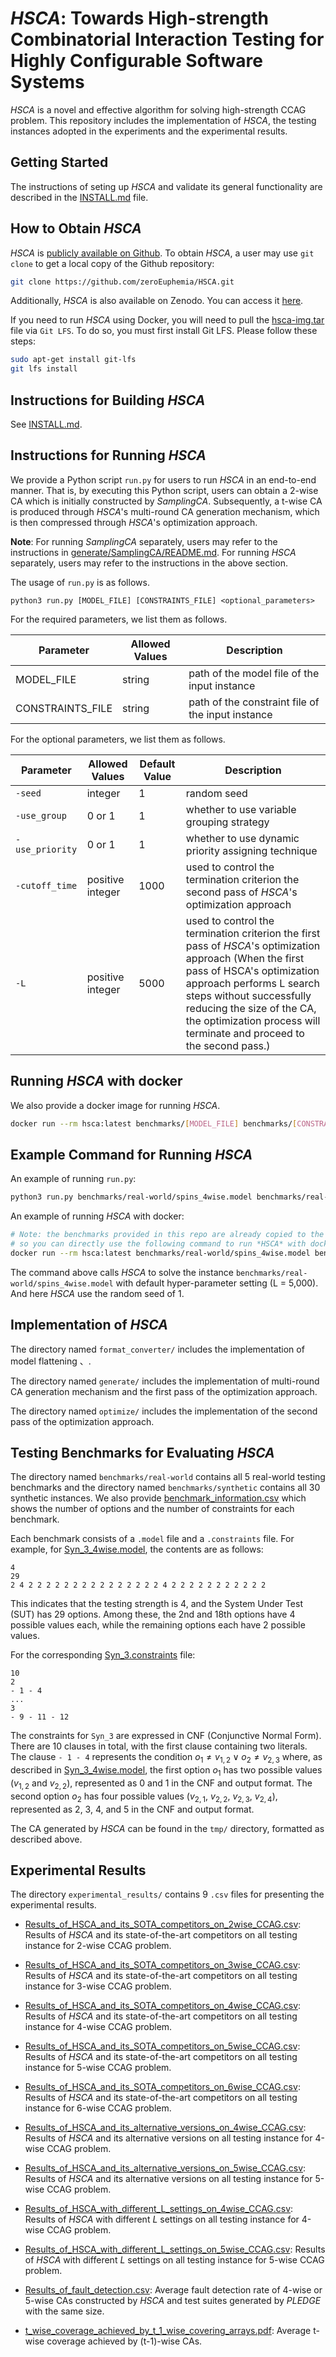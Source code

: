 # *HSCA*: Towards High-strength Combinatorial Interaction Testing for Highly Configurable Software Systems

*HSCA* is a novel and effective algorithm for solving high-strength CCAG problem.
This repository includes the implementation of *HSCA*, the testing instances adopted in the experiments and the experimental results.

## Getting Started
The instructions of seting up *HSCA* and validate its general functionality are described in the [INSTALL.md](INSTALL.md) file.

## How to Obtain *HSCA*

*HSCA* is [publicly available on Github](https://github.com/zeroEuphemia/HSCA). To obtain *HSCA*, a user may use `git clone` to get a local copy of the Github repository:

```sh
git clone https://github.com/zeroEuphemia/HSCA.git
```

Additionally, *HSCA* is also available on Zenodo. You can access it [here](https://doi.org/10.5281/zenodo.14732179).

If you need to run *HSCA* using Docker, you will need to pull the [hsca-img.tar](hsca-img.tar) file via `Git LFS`. To do so, you must first install Git LFS. Please follow these steps:

```sh
sudo apt-get install git-lfs
git lfs install
```

## Instructions for Building *HSCA*

See [INSTALL.md](INSTALL.md).

## Instructions for Running *HSCA*

We provide a Python script `run.py` for users to run *HSCA* in an end-to-end manner. That is, by executing this Python script, users can obtain a 2-wise CA which is initially constructed by *SamplingCA*. Subsequently, a t-wise CA is produced through *HSCA*'s multi-round CA generation mechanism, which is then compressed through *HSCA*'s optimization approach.

**Note**: For running *SamplingCA* separately, users may refer to the instructions in [generate/SamplingCA/README.md](https://github.com/zeroEuphemia/HSCA/tree/main/generate/SamplingCA/README.md). For running *HSCA* separately, users may refer to the instructions in the above section.

The usage of `run.py` is as follows.
```
python3 run.py [MODEL_FILE] [CONSTRAINTS_FILE] <optional_parameters>
```

For the required parameters, we list them as follows. 

| Parameter | Allowed Values | Description |
| - | - | - |
| MODEL_FILE | string | path of the model file of the input instance |
| CONSTRAINTS_FILE | string | path of the constraint file of the input instance |

For the optional parameters, we list them as follows.

| Parameter | Allowed Values | Default Value | Description | 
| - | - | - | - |
| `-seed` | integer | 1 | random seed |
| `-use_group` | 0 or 1 | 1 | whether to use variable grouping strategy |
|  `-use_priority` | 0 or 1 | 1 | whether to use dynamic priority assigning technique |
| `-cutoff_time` | positive integer | 1000 | used to control the termination criterion the second pass of *HSCA*'s optimization approach |
| `-L` | positive integer | 5000 | used to control the termination criterion the first pass of *HSCA*'s optimization approach (When the first pass of HSCA's optimization approach performs L search steps without successfully reducing the size of the CA, the optimization process will terminate and proceed to the second pass.)|

## Running *HSCA* with docker

We also provide a docker image for running *HSCA*.

```sh
docker run --rm hsca:latest benchmarks/[MODEL_FILE] benchmarks/[CONSTRAINTS_FILE] <optional_parameters>
```

## Example Command for Running *HSCA*

An example of running `run.py`:
```sh
python3 run.py benchmarks/real-world/spins_4wise.model benchmarks/real-world/spins.constraints -seed 1
```

An example of running *HSCA* with docker:
```sh
# Note: the benchmarks provided in this repo are already copied to the docker image,
# so you can directly use the following command to run *HSCA* with docker. (no more volume mapping is needed)
docker run --rm hsca:latest benchmarks/real-world/spins_4wise.model benchmarks/real-world/spins.constraints -seed 1
```

The command above calls *HSCA* to solve the instance `benchmarks/real-world/spins_4wise.model` with default hyper-parameter setting (L = 5,000). And here *HSCA* use the random seed of 1.

## Implementation of *HSCA*

The directory named `format_converter/` includes the implementation of model flattening 、.

The directory named `generate/` includes the implementation of multi-round CA generation mechanism and the first pass of the optimization approach.

The directory named `optimize/` includes the implementation of the second pass of the optimization approach.

## Testing Benchmarks for Evaluating *HSCA*

The directory named `benchmarks/real-world` contains all 5 real-world testing benchmarks and the directory named `benchmarks/synthetic` contains all 30 synthetic instances. We also provide [benchmark_information.csv](benchmark_information.csv) which shows the number of options and the number of constraints for each benchmark.

Each benchmark consists of a `.model` file and a `.constraints` file. For example, for [Syn_3_4wise.model](benchmarks/synthetic/Syn_3_4wise.model), the contents are as follows:

```
4
29
2 4 2 2 2 2 2 2 2 2 2 2 2 2 2 2 2 4 2 2 2 2 2 2 2 2 2 2 2
```

This indicates that the testing strength is 4, and the System Under Test (SUT) has 29 options. Among these, the 2nd and 18th options have 4 possible values each, while the remaining options each have 2 possible values.

For the corresponding [Syn_3.constraints](benchmarks/synthetic/Syn_3.constraints) file:

```
10
2
- 1 - 4
...
3
- 9 - 11 - 12
```

The constraints for `Syn_3` are expressed in CNF (Conjunctive Normal Form). There are 10 clauses in total, with the first clause containing two literals. The clause `- 1 - 4` represents the condition $o_1 \neq v_{1,2} \vee o_2 \neq v_{2,3}$ where, as described in [Syn_3_4wise.model](benchmarks/synthetic/Syn_3_4wise.model), the first option $o_1$ has two possible values ($v_{1,2}$ and $v_{2,2}$), represented as 0 and 1 in the CNF and output format. The second option $o_2$ has four possible values ($v_{2,1}$, $v_{2,2}$, $v_{2,3}$, $v_{2,4}$), represented as 2, 3, 4, and 5 in the CNF and output format.

The CA generated by *HSCA* can be found in the `tmp/` directory, formatted as described above.

## Experimental Results

The directory `experimental_results/` contains 9 `.csv` files for presenting the experimental results.

+ [Results_of_HSCA_and_its_SOTA_competitors_on_2wise_CCAG.csv](https://github.com/zeroEuphemia/HSCA/blob/main/experimental_results/Results_of_HSCA_and_its_SOTA_competitors_on_2wise_CCAG.csv): Results of *HSCA* and its state-of-the-art competitors on all testing instance for 2-wise CCAG problem.

+ [Results_of_HSCA_and_its_SOTA_competitors_on_3wise_CCAG.csv](https://github.com/zeroEuphemia/HSCA/blob/main/experimental_results/Results_of_HSCA_and_its_SOTA_competitors_on_3wise_CCAG.csv): Results of *HSCA* and its state-of-the-art competitors on all testing instance for 3-wise CCAG problem.

+ [Results_of_HSCA_and_its_SOTA_competitors_on_4wise_CCAG.csv](https://github.com/zeroEuphemia/HSCA/blob/main/experimental_results/Results_of_HSCA_and_its_SOTA_competitors_on_4wise_CCAG.csv): Results of *HSCA* and its state-of-the-art competitors on all testing instance for 4-wise CCAG problem.

+ [Results_of_HSCA_and_its_SOTA_competitors_on_5wise_CCAG.csv](https://github.com/zeroEuphemia/HSCA/blob/main/experimental_results/Results_of_HSCA_and_its_SOTA_competitors_on_5wise_CCAG.csv): Results of *HSCA* and its state-of-the-art competitors on all testing instance for 5-wise CCAG problem.

+ [Results_of_HSCA_and_its_SOTA_competitors_on_6wise_CCAG.csv](https://github.com/zeroEuphemia/HSCA/blob/main/experimental_results/Results_of_HSCA_and_its_SOTA_competitors_on_6wise_CCAG.csv): Results of *HSCA* and its state-of-the-art competitors on all testing instance for 6-wise CCAG problem.

+ [Results_of_HSCA_and_its_alternative_versions_on_4wise_CCAG.csv](https://github.com/zeroEuphemia/HSCA/blob/main/experimental_results/Results_of_HSCA_and_its_alternative_versions_on_4wise_CCAG.csv): Results of *HSCA* and its alternative versions on all testing instance for 4-wise CCAG problem.

+ [Results_of_HSCA_and_its_alternative_versions_on_5wise_CCAG.csv](https://github.com/zeroEuphemia/HSCA/blob/main/experimental_results/Results_of_HSCA_and_its_alternative_versions_on_5wise_CCAG.csv): Results of *HSCA* and its alternative versions on all testing instance for 5-wise CCAG problem.

+ [Results_of_HSCA_with_different_L_settings_on_4wise_CCAG.csv](https://github.com/zeroEuphemia/HSCA/blob/main/experimental_results/Results_of_HSCA_with_different_L_settings_on_4wise_CCAG.csv): Results of *HSCA* with different $L$ settings on all testing instance for 4-wise CCAG problem.

+ [Results_of_HSCA_with_different_L_settings_on_5wise_CCAG.csv](https://github.com/zeroEuphemia/HSCA/blob/main/experimental_results/Results_of_HSCA_with_different_L_settings_on_5wise_CCAG.csv): Results of *HSCA* with different $L$ settings on all testing instance for 5-wise CCAG problem.

+ [Results_of_fault_detection.csv](https://github.com/zeroEuphemia/HSCA/blob/main/experimental_results/Results_of_fault_detection.csv): Average fault detection rate of 4-wise or 5-wise CAs constructed by *HSCA* and test suites generated by *PLEDGE* with the same size.

+ [t_wise_coverage_achieved_by_t_1_wise_covering_arrays.pdf](https://github.com/zeroEuphemia/HSCA/blob/main/t_wise_coverage_achieved_by_t_1_wise_covering_arrays.pdf): Average t-wise coverage achieved by (t-1)-wise CAs.
